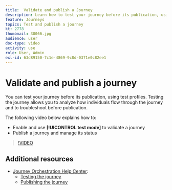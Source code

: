 ```yaml
---
title:  Validate and publish a Journey
description: Learn how to test your journey before its publication, using test profiles.
feature: Journeys
topics: Test and publish a journey
kt: 2778
thumbnail: 30066.jpg
audience: user
doc-type: video
activity: use
role: User, Admin
exl-id: 63d89150-7c1e-4869-9c8d-0371e0c82ee1
---
```

# Validate and publish a journey

You can test your journey before its publication, using test profiles. Testing the journey allows you to analyze how individuals flow through the journey and to troubleshoot before publication.

The following video below explains how to:

* Enable and use **[!UICONTROL test mode]** to validate a journey
* Publish a journey and manage its status
  
>[!VIDEO](https://video.tv.adobe.com/v/30066?quality=12)

## Additional resources

* [Journey Orchestration Help Center](https://experienceleague.adobe.com/docs/journeys/using/journey-orchestration-home.html?lang=en):
  * [Testing the journey](https://experienceleague.adobe.com/docs/journeys/using/building-journeys/testing-the-journey.html)
  * [Publishing the journey](https://experienceleague.adobe.com/docs/journeys/using/building-journeys/publishing-the-journey.html)
